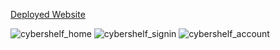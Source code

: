 [Deployed Website](http://recitation-11-team-06.eastus.cloudapp.azure.com/)

![cybershelf_home](https://github.com/owen-dyer/cybershelf/assets/95600646/6308f56c-dc4d-43ae-baa6-8870b137e307)
![cybershelf_signin](https://github.com/owen-dyer/cybershelf/assets/95600646/00c9f29a-2401-4108-8d1e-8b67228bc220)
![cybershelf_account](https://github.com/owen-dyer/cybershelf/assets/95600646/722ffab1-1913-4554-b683-a65c099d619b)
